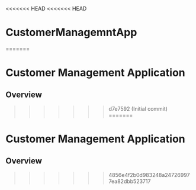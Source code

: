 <<<<<<< HEAD
<<<<<<< HEAD
# CustomerManagemntApp
=======
# Customer Management Application
## Overview
>>>>>>> d7e7592 (Initial commit)
=======
# Customer Management Application
## Overview
>>>>>>> 4856e4f2b0d983248a247269977ea82dbb523717
